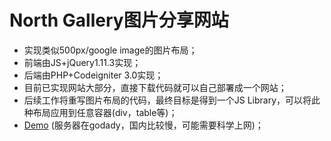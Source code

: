 North Gallery图片分享网站
======
* 实现类似500px/google image的图片布局；
* 前端由JS+jQuery1.11.3实现；
* 后端由PHP+Codeigniter 3.0实现；
* 目前已实现网站大部分，直接下载代码就可以自己部署成一个网站；
* 后续工作将重写图片布局的代码，最终目标是得到一个JS Library，可以将此种布局应用到任意容器(div，table等)；
* [Demo](http://north.gallery/) (服务器在godady，国内比较慢，可能需要科学上网)；
